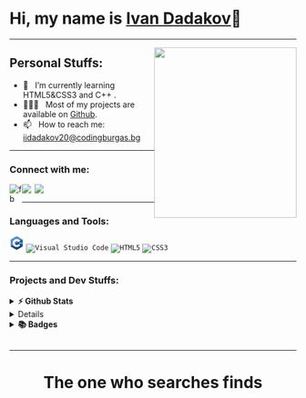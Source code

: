 # Hi, my name is [Ivan Dadakov](https://github.com/IIDadakov20/)👋

<hr>

<img align="right" height="300" width="250" alt="" src="https://i.gifer.com/origin/f5/f5baef4b6b6677020ab8d091ef78a3bc_w200.gif" />

## Personal Stuffs:
- 🚀 &nbsp; I’m currently learning HTML5&CSS3 and C++ .
- 👨🏻‍💻 &nbsp; Most of my projects are available on [Github](https://github.com/IIDadakov20?tab=repositories).
- 📫 &nbsp; How to reach me: iidadakov20@codingburgas.bg

<hr>

### Connect with me:

<a href ="http://www.google.com" ><img align="left" alt="fb" width="22px" src="https://cdn.jsdelivr.net/npm/simple-icons@v3/icons/youtube.svg" /><a/>
<a href = "https://replit.com/@IIDadakov"><img align="left" width="22px" src="https://upload.wikimedia.org/wikipedia/commons/thumb/b/b2/Repl.it_logo.svg/1200px-Repl.it_logo.svg.png" /><a/>
<img align="left" width="22px" src="https://cdn.jsdelivr.net/npm/simple-icons@v3/icons/instagram.svg" />
<br>
<hr>

### Languages and Tools:

<code><img alt="CPP" width="25px" src="https://raw.githubusercontent.com/github/explore/80688e429a7d4ef2fca1e82350fe8e3517d3494d/topics/cpp/cpp.png" ></code>
<code><img alt="Visual Studio Code" width="25px" src="https://pbs.twimg.com/profile_images/1410632439370641409/Pt-7RucE_400x400.jpg"></code>
<code><img alt="HTML5" width="25px" src="https://www.pngkey.com/png/detail/37-370011_com-img-html5-logo-html5-logo-png.png" ></code>
<code><img alt="CSS3" width="25px" src="https://encrypted-tbn0.gstatic.com/images?q=tbn:ANd9GcRjK60Fd1shaOG5Glq2toJyChKNGP9Ocmm4PC_r27rEB0XzDQrSgOUpIDHjOZriA-lZkS0&usqp=CAU" ></code>

<hr>

### Projects and Dev Stuffs:

<details>	
  <summary><b>⚡ Github Stats</b></summary>

![Grade](https://github-readme-stats.vercel.app/api?username=IIDadakov20&show_icons=true&theme=radical&count_private=true)
![Languages](https://github-readme-stats.vercel.app/api/top-langs/?username=IIDadakov20&show_icons=true&hide_border=true&layout=compact&count_private=true&count_fork=true)
</details>

<details>
  <summary><b>🧑‍🚀 Repositories</b></summary>

[![Projects-Aqua 2020](https://github-readme-stats.vercel.app/api/pin/?username=afyusrefova&repo=Code-Marathon-Projects-Aqua)](https://github.com)
</details>

<details style = "display: inline;">
  <summary><b>📚 Badges</b></summary>

<a href ="https://www.credly.com/earner/earned/badge/5a00296a-24c4-4be2-be73-9e63f27dffed"><img align="left" alt="HTML5&CSS3" width="200px" src="https://images.credly.com/size/680x680/images/241488f4-9110-41aa-804e-51a8f8ba430d/MTA-Introduction_to_Programming_Using_HTML_and_CSS-600x600.png" ></a>
 <a href ="https://www.credly.com/earner/earned/badge/a2cddc43-0ca1-4f90-8443-07b09ee2415e"><img align="left" alt="Word Office 2016" width="200px" src="https://images.credly.com/size/680x680/images/fd092703-61db-4e9f-9c7c-2211d44ca87d/MOS_Word.png" ></a>
</details>  

<br>
<hr>
<div align="center">

# The one who searches finds

</div>
